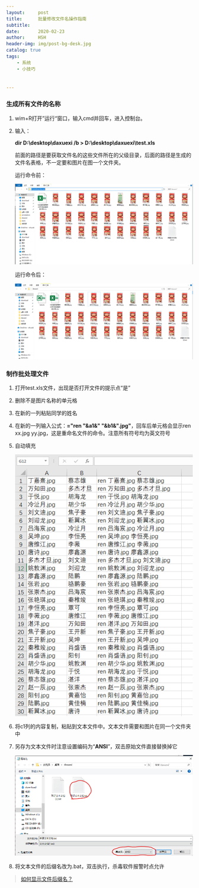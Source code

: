 ```yaml
---
layout:     post
title:      批量修改文件名操作指南
subtitle:   
date:       2020-02-23
author:     HSH
header-img: img/post-bg-desk.jpg
catalog: true
tags:
    - 系统
    - 小技巧


---
```


### 生成所有文件的名称

1. wim+R打开”运行“窗口，输入cmd并回车，进入控制台。

2. 输入：

   **dir D:\desktop\daxuexi /b > D:\desktop\daxuexi\test.xls**

   前面的路径是要获取文件名的这些文件所在的父级目录，后面的路径是生成的文件名表格，不一定要和图片在图一个文件夹。

   运行命令前：

   ![1582464278115](img/2020-2-23-1.png)

    运行命令后：

    ![1582464723547](img/2020-2-23-2.png)

### 制作批处理文件

1. 打开test.xls文件，出现是否打开文件的提示点“是”

2. 删除不是图片名称的单元格

3. 在新的一列粘贴同学的姓名

4. 在新的一列输入公式：**="ren "&a1&" "&b1&".jpg"**，回车后单元格会显示ren xx.jpg yy.jpg，这是重命名文件的命令。注意所有符号均为英文符号

5. 自动填充

   ![1582467283168](img/2020-2-23-3.png)

6. 将c1列的内容复制，粘贴到文本文件中。文本文件需要和图片在同一个文件夹中

7. 另存为文本文件时注意设置编码为“**ANSI**”，双击原始文件直接替换掉它

   ![1582467600843](img/2020-2-23-4.png)

8. 将文本文件的后缀名改为.bat，双击执行，杀毒软件报警时点允许

> [如何显示文件后缀名？](https://jingyan.baidu.com/article/f00622282564bdfbd3f0c827.html)

